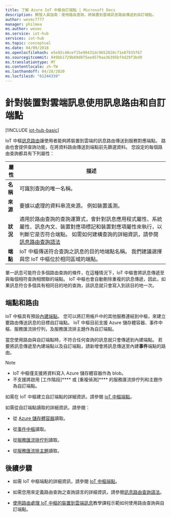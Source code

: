 ```yaml
---
title: 了解 Azure IoT 中樞自訂端點 | Microsoft Docs
description: 開發人員指南：使用路由查詢，將裝置到雲端訊息路由傳送到自訂端點。
author: wesmc7777
manager: philmea
ms.author: wesmc
ms.service: iot-hub
services: iot-hub
ms.topic: conceptual
ms.date: 04/09/2018
ms.openlocfilehash: e5e92c40cef15e99431dc9652820c71e87935f67
ms.sourcegitcommit: 849bb1729b89d075eed579aa36395bf4d29f3bd9
ms.translationtype: MT
ms.contentlocale: zh-TW
ms.lasthandoff: 04/28/2020
ms.locfileid: "61244339"
---
```

# <a name="use-message-routes-and-custom-endpoints-for-device-to-cloud-messages"></a>針對裝置對雲端訊息使用訊息路由和自訂端點

[!INCLUDE [iot-hub-basic](../../includes/iot-hub-basic-partial.md)]

IoT 中樞[訊息路由](iot-hub-devguide-routing-query-syntax.md)讓使用者能夠將裝置到雲端的訊息路由傳送到服務對應端點。 路由也會提供查詢功能，在將資料路由傳送到端點前先篩選資料。 您設定的每個路由查詢都具有下列屬性：

| 屬性      | 描述 |
| ------------- | ----------- |
| **名稱**      | 可識別查詢的唯一名稱。 |
| **來源**    | 要據以處理的資料串流來源。 例如裝置遙測。 |
| **狀況** | 適用於路由查詢的查詢運算式，會針對訊息應用程式屬性、系統屬性、訊息內文、裝置對應項標記和裝置對應項屬性來執行，以判斷它是否符合端點。 如需如何建構查詢的詳細資訊，請參閱[訊息路由查詢語法](iot-hub-devguide-routing-query-syntax.md) |
| **端點**  | IoT 中樞傳送符合查詢之訊息的目的地端點名稱。 我們建議選擇與您 IoT 中樞位於相同區域的端點。 |

單一訊息可能符合多個路由查詢的條件，在這種情況下，IoT 中樞會將訊息傳遞至與每個相符查詢相關聯的端點。 IoT 中樞也會自動刪除重複的訊息傳遞，因此，如果訊息符合多個具有相同目的地的查詢，該訊息就只會寫入到該目的地一次。

## <a name="endpoints-and-routing"></a>端點和路由

IoT 中樞具有預設[內建端點](iot-hub-devguide-messages-read-builtin.md)。 您可以將訂用帳戶中的其他服務連結到中樞，來建立要路由傳送訊息的目標自訂端點。 IoT 中樞目前支援 Azure 儲存體容器、事件中樞、服務匯流排佇列，及服務匯流排主題作為自訂端點。

當您使用路由與自訂端點時，不符合任何查詢的訊息就只會傳遞到內建端點。 若要將訊息傳遞至內建端點以及自訂端點，請新增會將訊息傳送至內建**事件**端點的路由。

> [!NOTE]
> * IoT 中樞僅支援將資料寫入 Azure 儲存體容器作為 blob。
> * 不支援將啟用 [工作階段]**** 或 [重複偵測]**** 的服務匯流排佇列和主題作為自訂端點。

如需在 IoT 中樞建立自訂端點的詳細資訊，請參閱 [IoT 中樞端點](iot-hub-devguide-endpoints.md)。

如需從自訂端點讀取的詳細資訊，請參閱：

* 從 [Azure 儲存體容器](../storage/blobs/storage-blobs-introduction.md)讀取。

* 從[事件中樞](../event-hubs/event-hubs-csharp-ephcs-getstarted.md)讀取。

* 從[服務匯流排佇列](../service-bus-messaging/service-bus-dotnet-get-started-with-queues.md)讀取。

* 從[服務匯流排主題](../service-bus-messaging/service-bus-dotnet-how-to-use-topics-subscriptions.md)讀取。

## <a name="next-steps"></a>後續步驟

* 如需 IoT 中樞端點的詳細資訊，請參閱 [IoT 中樞端點](iot-hub-devguide-endpoints.md)。

* 如需您用來定義路由查詢之查詢語言的詳細資訊，請參閱[訊息路由查詢語法](iot-hub-devguide-routing-query-syntax.md)。

* [使用路由處理 IoT 中樞的裝置到雲端訊息](tutorial-routing.md)教學課程示範如何使用路由查詢與自訂端點。